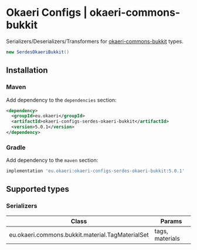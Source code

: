 # Okaeri Configs | okaeri-commons-bukkit

Serializers/Deserializers/Transformers for [okaeri-commons-bukkit](https://github.com/OkaeriPoland/okaeri-commons) types.

```java
new SerdesOkaeriBukkit()
```

## Installation

### Maven

Add dependency to the `dependencies` section:

```xml
<dependency>
  <groupId>eu.okaeri</groupId>
  <artifactId>okaeri-configs-serdes-okaeri-bukkit</artifactId>
  <version>5.0.1</version>
</dependency>
```

### Gradle

Add dependency to the `maven` section:

```groovy
implementation 'eu.okaeri:okaeri-configs-serdes-okaeri-bukkit:5.0.1'
```

## Supported types

### Serializers

| Class | Params |
|-|-|
| eu.okaeri.commons.bukkit.material.TagMaterialSet | tags, materials |

